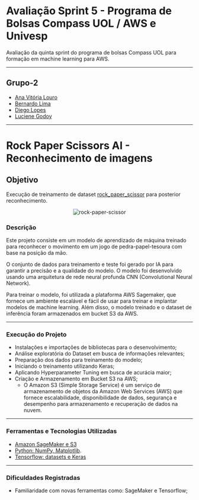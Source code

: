 # Avaliação Sprint 5 - Programa de Bolsas Compass UOL / AWS e Univesp

Avaliação da quinta sprint do programa de bolsas Compass UOL para formação em machine learning para AWS.

***

## Grupo-2

- [Ana Vitória Louro](https://github.com/anaVitoriaLouro)
- [Bernardo Lima](https://github.com/belima93)
- [Diego Lopes](https://github.com/Diegox0301)
- [Luciene Godoy](https://github.com/LucieneGodoy)

***

# Rock Paper Scissors AI - Reconhecimento de imagens

## Objetivo

Execução de treinamento de dataset [rock_paper_scissor](https://www.tensorflow.org/datasets/catalog/rock_paper_scissors?hl=pt-br) para posterior reconhecimento.

<div align="center">

![rock-paper-scissor](https://user-images.githubusercontent.com/81330043/232077729-91c7d1e3-5403-48e9-a713-e1dcf7cca685.png)

</div>


### Descrição

Este projeto consiste em um modelo de aprendizado de máquina treinado para reconhecer o movimento em um jogo de pedra-papel-tesoura com base na posição da mão. 

O conjunto de dados para treinamento e teste foi gerado por IA para garantir a precisão e a qualidade do modelo. O modelo foi desenvolvido usando uma arquitetura de rede neural profunda CNN (Convolutional Neural Network).

Para treinar o modelo, foi utilizada a plataforma AWS Sagemaker, que fornece um ambiente escalável e fácil de usar para treinar e implantar modelos de machine learning. Além disso, o modelo treinado e o dataset de inferência foram armazenados em bucket S3 da AWS.

***

### Execução do Projeto

- Instalações e importações de bibliotecas para o desenvolvimento;
- Análise exploratória do Dataset em busca de informações relevantes;
- Preparação dos dados para treinamento do modelo; 
- Iniciando o treinamento utilizando Keras;
- Aplicando Hyperparameter Tuning em busca de acurácia maior;
- Criação e Armazenamento em Bucket S3 na AWS;
    - O Amazon S3 (Simple Storage Service) é um serviço de armazenamento de objetos da Amazon Web Services (AWS) que fornece escalabilidade, disponibilidade de dados, segurança e desempenho para armazenamento e recuperação de dados na nuvem.


***

### Ferramentas e Tecnologias Utilizadas

- [Amazon SageMaker e S3](https://aws.amazon.com/pt/)
- [Python: NumPy, Matplotlib](https://python.org).
- [Tensorflow: datasets e Keras](https://www.tensorflow.org/?hl=pt-br)

***

### Dificuldades Registradas

- Familiaridade com novas ferramentas como: SageMaker e Tensorflow;
